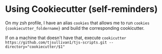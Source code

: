 # Using Cookiecutter (self-reminders)

On my zsh profile, I have an alias `cookies` that allows me to run `cookies {cookiecutter_foldername}` and build the corresponding cookicutter.

If on a machine that doesn't have that, execute `cookicutter https://github.com/tjsullivan1/tjs-scripts.git --directory="cookiecutter/$1"`